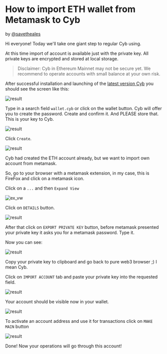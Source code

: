# How to import ETH wallet from Metamask to Cyb

by [@savetheales](cyb://0x00CA47db1BE92C1072e973fd8DC4A082f7d70214.eth)

Hi everyone! Today we'll take one giant step to regular Cyb using.

At this time import of account is available just with the private key. All private keys are encrypted and stored at local storage.

>Disclaimer: Cyb in Ethereum Mainnet may not be secure yet. We recommend to operate accounts with small balance at your own risk.

After successful installation and launching of the [latest version Cyb](https://github.com/cybercongress/cyb/releases) you should see the screen like this:

![result](1.png)

Type in a search field `wallet.cyb` or click on the wallet button.
Cyb will offer you to create the password. Create and confirm it. And PLEASE store that. This is your key to Cyb.

![result](2.png)

Click `Create`.

![result](3.png)

Cyb had created the ETH account already, but we want to import own account from metamask.

So, go to your browser with a metamask extension, in my case, this is FireFox and click on a metamask icon.

Click on a `...`  and then `Expand View`

![ex_vw](5.png)

Click on `DETAILS` button.

![result](6.png)

After that click on `EXPORT PRIVATE KEY` button, before metamask presented your private key it asks you for a metamask password. Type it.

Now you can see:

![result](7.png)

Copy your private key to clipboard and go back to pure web3 browser ;) I mean Cyb.

Click on `IMPORT ACCOUNT` tab and paste your private key into the requested field.

![result](8.png)

Your account should be visible now in your wallet.

![result](9.png)

To activate an account address and use it for transactions click on `MAKE MAIN` button

![result](10.png)

Done! Now your operations will go through this account!
